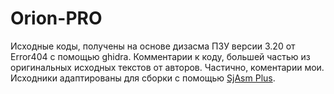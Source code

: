 # Orion-PRO

Исходные коды, получены на основе дизасма ПЗУ версии 3.20 от Error404 c помощью ghidra. Комментарии к коду, большей частью из оригинальных исходных текстов от авторов. Частично, коментарии мои.
Исходники адаптированы для сборки c помощью [SjAsm Plus](https://github.com/z00m128/sjasmplus).